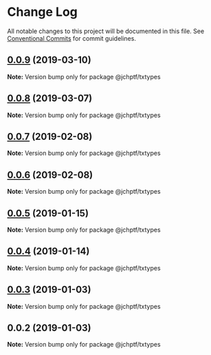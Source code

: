 # Change Log

All notable changes to this project will be documented in this file.
See [Conventional Commits](https://conventionalcommits.org) for commit guidelines.

## [0.0.9](https://github.com/jheinnic/portfolio-monorepo/compare/@jchptf/txtypes@0.0.8...@jchptf/txtypes@0.0.9) (2019-03-10)

**Note:** Version bump only for package @jchptf/txtypes





## [0.0.8](https://github.com/jheinnic/portfolio-monorepo/compare/@jchptf/txtypes@0.0.7...@jchptf/txtypes@0.0.8) (2019-03-07)

**Note:** Version bump only for package @jchptf/txtypes





## [0.0.7](https://github.com/jheinnic/portfolio-monorepo/compare/@jchptf/txtypes@0.0.6...@jchptf/txtypes@0.0.7) (2019-02-08)

**Note:** Version bump only for package @jchptf/txtypes





## [0.0.6](https://github.com/jheinnic/portfolio-monorepo/compare/@jchptf/txtypes@0.0.5...@jchptf/txtypes@0.0.6) (2019-02-08)

**Note:** Version bump only for package @jchptf/txtypes





## [0.0.5](https://github.com/jheinnic/portfolio-monorepo/compare/@jchptf/txtypes@0.0.4...@jchptf/txtypes@0.0.5) (2019-01-15)

**Note:** Version bump only for package @jchptf/txtypes





## [0.0.4](https://github.com/jheinnic/portfolio-monorepo/compare/@jchptf/txtypes@0.0.3...@jchptf/txtypes@0.0.4) (2019-01-14)

**Note:** Version bump only for package @jchptf/txtypes





## [0.0.3](https://github.com/jheinnic/portfolio-monorepo/compare/@jchptf/txtypes@0.0.2...@jchptf/txtypes@0.0.3) (2019-01-03)

**Note:** Version bump only for package @jchptf/txtypes





## 0.0.2 (2019-01-03)

**Note:** Version bump only for package @jchptf/txtypes
